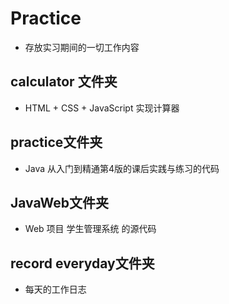 # Practice

* 存放实习期间的一切工作内容

## calculator 文件夹

* HTML + CSS + JavaScript 实现计算器

## practice文件夹

* Java 从入门到精通第4版的课后实践与练习的代码

## JavaWeb文件夹

* Web 项目 学生管理系统 的源代码

## record everyday文件夹

* 每天的工作日志
